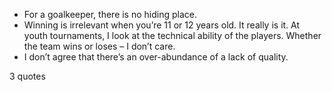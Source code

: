  - For a goalkeeper, there is no hiding place.
 - Winning is irrelevant when you’re 11 or 12 years old. It really is it. At youth tournaments, I look at the technical ability of the players. Whether the team wins or loses – I don’t care.
 - I don’t agree that there’s an over-abundance of a lack of quality.

3 quotes